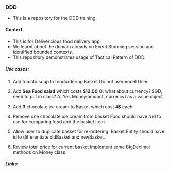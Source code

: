 ### DDD 

- This is a repository for the DDD training.

#### Context
- This is for Delivericious food delivery app
- We learnt about the domain already on Event Storming session and identified bounded contexts. 
- This repository demonstrates usage of Tactical Pattern of DDD. 

##### Use cases: 
1. Add  tomato soup to foodordering.Basket
   Do not use/model User

2. Add **Sea Food salad** which costs **$12.00**
Q: what about currency? SGD, need to put in class? 
A: Yes Money(amount, currency) as a value object

3. Add **3** chocolate ice cream to Basket which cost **4$** each

4. Remove one chocolate ice cream from basket
Food should have a id to use for comparing food and the basket item.
   
5. Allow user to duplicate basket for re-ordering. 
Basket Entity should have id to differentiate oldBasket and newBasket.

6. Review total price for current basket
Implement some BigDecimal methods on Money class
   
##### Links: 
